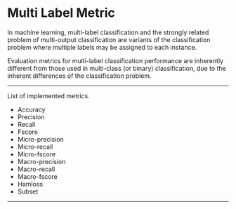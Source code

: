# Multi Label Metric

In machine learning, multi-label classification and the strongly related problem of multi-output classification are variants of the classification problem where multiple labels may be assigned to each instance.

Evaluation metrics for multi-label classification performance are inherently different from those used in multi-class (or binary) classification, due to the inherent differences of the classification problem.

---
List of implemented metrics.

* Accuracy
* Precision
* Recall
* Fscore
* Micro-precision
* Micro-recall
* Micro-fscore
* Macro-precision
* Macro-recall
* Macro-fscore
* Hamloss
* Subset
---
